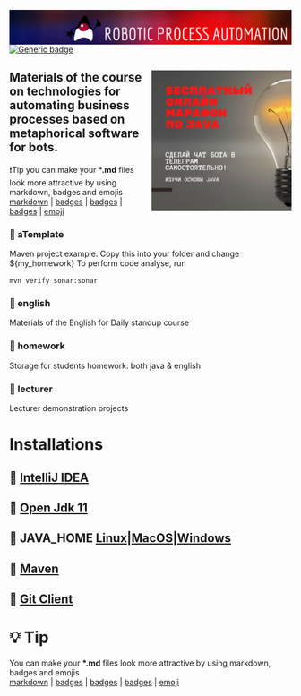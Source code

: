 <p> 
  <img src="img/rpa-git-banner-2.png" align="right">
</p>

[![Generic badge](https://img.shields.io/badge/rpa-S2-fa0000.svg)](https://moodle.jrr.by/)

<h2> <img src="img/frpa_s2.jpeg" align="right" width="250">
  Materials of the course on technologies for automating business processes based on metaphorical software for bots.
</h2>

:exclamation:Tip you can make your **\*.md** files look more attractive by using markdown, badges and emojis 
[markdown](https://guides.github.com/features/mastering-markdown/) | [badges](https://github.com/Naereen/badges) | [badges](https://github.com/Ileriayo/markdown-badges) | [badges](https://gist.github.com/tterb/982ae14a9307b80117dbf49f624ce0e8) | [emoji](https://github.com/ikatyang/emoji-cheat-sheet/blob/master/README.md)
<br>

### :open_file_folder: aTemplate
Maven project example. Copy this into your folder and change <artifactId>${my_homework}</artifactId>
To perform code analyse, run 
```
mvn verify sonar:sonar
```
### :open_file_folder: english
Materials of the English for Daily standup course
### :open_file_folder: homework
Storage for students homework: both java & english
### :open_file_folder: lecturer
Lecturer demonstration projects 

# Installations

## :bookmark_tabs: [IntelliJ IDEA](https://www.jetbrains.com/idea/)
## :bookmark_tabs: [Open Jdk 11](https://mkyong.com/java/what-is-new-in-java-11/)
## :bookmark_tabs: JAVA_HOME [Linux](https://mkyong.com/java/how-to-add-java_home-on-ubuntu/)|[MacOS](https://mkyong.com/java/how-to-set-java_home-environment-variable-on-mac-os-x/)|[Windows](https://mkyong.com/java/how-to-set-java_home-on-windows-10/)
## :bookmark_tabs: [Maven](https://mkyong.com/tutorials/maven-tutorials/)
## :bookmark_tabs: [Git Client](https://git-scm.com/downloads)

# :bulb: Tip
You can make your **\*.md** files look more attractive by using markdown, badges and emojis <br>
[markdown](https://guides.github.com/features/mastering-markdown/) | [badges](https://github.com/Naereen/badges) | [badges](https://github.com/Ileriayo/markdown-badges) | [badges](https://gist.github.com/tterb/982ae14a9307b80117dbf49f624ce0e8) | [emoji](https://github.com/ikatyang/emoji-cheat-sheet/blob/master/README.md)
